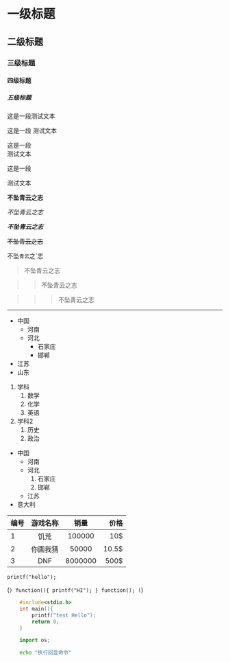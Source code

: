 # 一级标题
## 二级标题
### 三级标题
#### 四级标题
##### 五级标题

这是一段测试文本

这是一段
测试文本

这是一段<br>测试文本

这是一段

测试文本

**不坠青云之志**

*不坠青云之志*

***不坠青云之志***

~~不坠青云之志~~

不坠`青云`之`志

> 不坠青云之志

>> 不坠青云之志

>>> 不坠青云之志

*****

* 中国
  * 河南
  * 河北
    * 石家庄
    * 邯郸
* 江苏
* 山东

1. 学科
   1. 数学
   2. 化学
   3. 英语
2. 学科2
   1. 历史
   2. 政治

* 中国
  * 河南
  * 河北
    1. 石家庄
    2. 邯郸
  * 江苏
* 意大利

编号|游戏名称|销量|价格
---|:--:|:--:|---:
1|饥荒|100000|10$
2|你画我猜|50000|10.5$
3|DNF|8000000|500$

```printf("hello");```

(```)
	function(){
		printf("HI");
	}
	function();
(```)

```c
	#include<stdio.h>
	int main(){
		printf("test Hello");
		return 0;
	}
```

```python
	import os;
```

```bash
	echo "执行回显命令"
```


